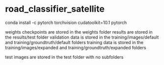 # road_classifier_satellite

conda install -c pytorch torchvision cudatoolkit=10.1 pytorch

weights checkpoints are stored in the weights folder
results are stored in the results/test folder
validation data is stored in the training/images/default and training/groundtruth/default folders
training data is stored in the training/images/expanded and training/groundtruth/expanded folders

test images are stored in the test folder with no subfolders



